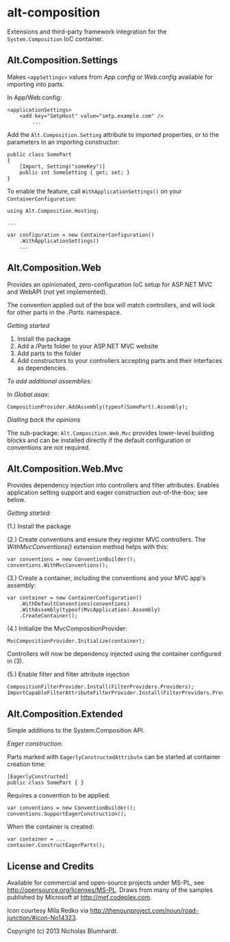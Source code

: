 alt-composition
===============

Extensions and third-party framework integration for the `System.Composition` IoC container.

Alt.Composition.Settings
------------------------

Makes `<appSettings>` values from _App.config_ or _Web.config_ available for importing into parts.

In App/Web.config:

```
<applicationSettings>
	<add key="SmtpHost" value="smtp.example.com" />
		...
```

Add the `Alt.Composition.Setting` attribute to imported properties, or to the parameters in an importing constructor:
 

```
public class SomePart
{
	[Import, Setting("someKey")]
	public int SomeSetting { get; set; }
}
```

To enable the feature, call `WithApplicationSettings()` on your `ContainerConfiguration`:

```
using Alt.Composition.Hosting;

...

var configuration = new ContainerConfiguration()
	.WithApplicationSettings()
	...
```

Alt.Composition.Web
-------------------

Provides an opinionated, zero-configuration IoC setup for ASP.NET MVC and WebAPI (not yet implemented).

The convention applied out of the box will match controllers, and will look for other parts in the _*.Parts.*_ namespace.

*Getting started*

 1. Install the package
 2. Add a /Parts folder to your ASP.NET MVC website
 3. Add parts to the folder
 4. Add constructors to your controllers accepting parts and their interfaces as dependencies.

*To add additional assemblies:*

In _Global.asax_:

```
CompositionProvider.AddAssembly(typeof(SomePart).Assembly);
```

*Dialling back the opinions*

The sub-package: `Alt.Composition.Web.Mvc` provides lower-level building blocks and can be installed directly if the default configuration or conventions are not required.

Alt.Composition.Web.Mvc
-----------------------

Provides dependency injection into controllers and filter attributes. Enables application setting support and eager construction out-of-the-box; see below.

*Getting started:*

(1.) Install the package

(2.) Create conventions and ensure they register MVC controllers. The _WithMvcConventions()_ extension method helps with this:

```
var conventions = new ConventionBuilder();
conventions.WithMvcConventions();
```

(3.) Create a container, including the conventions and your MVC app's assembly:

```
var container = new ContainerConfiguration()
	.WithDefaultConventions(conventions)
	.WithAssembly(typeof(MvcApplication).Assembly)
	.CreateContainer();
```

(4.) Initialize the MvcCompositionProvider:

```
MvcCompositionProvider.Initialize(container);
```

Controllers will now be dependency injected using the container configured in (3).

 (5.) Enable filter and filter attribute injection

```
CompositionFilterProvider.Install(FilterProviders.Providers);
ImportCapableFilterAttributeFilterProvider.Install(FilterProviders.Providers);
```

Alt.Composition.Extended
------------------------

Simple additions to the System.Composition API.

*Eager construction:*

Parts marked with `EagerlyConstructedAttribute` can be started at container creation time:

```
[EagerlyConstructed]
public class SomePart { }
```

Requires a convention to be applied:

```
var conventions = new ConventionBuilder();
conventions.SupportEagerConstruction();
```

When the container is created:

```
var container = ...
container.ConstructEagerParts();
```

License and Credits
-------------------

Available for commercial and open-source projects under MS-PL, see http://opensource.org/licenses/MS-PL. Draws from many of the samples published by Microsoft at http://mef.codeplex.com.

Icon courtesy Mila Redko via http://thenounproject.com/noun/road-junction/#icon-No14323.

Copyright (c) 2013 Nicholas Blumhardt.
